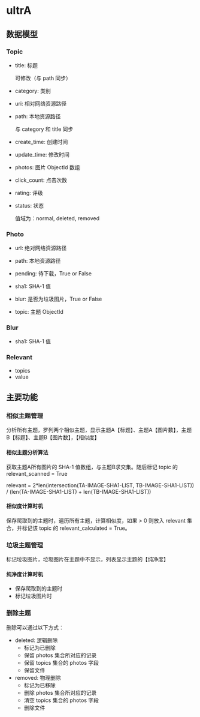 # ultrA

## 数据模型

### Topic

* title: 标题  

	可修改（与 path 同步）

* category: 类别

* uri: 相对网络资源路径

* path: 本地资源路径

	与 category 和 title 同步

* create_time: 创建时间

* update_time: 修改时间

* photos: 图片 ObjectId 数组

* click_count: 点击次数

* rating: 评级

* status: 状态

	值域为：normal, deleted, removed

### Photo

* url: 绝对网络资源路径
	
* path: 本地资源路径

* pending: 待下载，True or False

* sha1: SHA-1 值

* blur: 是否为垃圾图片，True or False

* topic: 主题 ObjectId

### Blur
* sha1: SHA-1 值

### Relevant
* topics
* value

## 主要功能
### 相似主题管理
分析所有主题，罗列两个相似主题，显示主题A【标题】、主题A【图片数】，主题B【标题】、主题B【图片数】，【相似度】

#### 相似主题分析算法
获取主题A所有图片的 SHA-1 值数组，与主题B求交集。随后标记 topic 的 relevant_scanned = True

relevant = 2*len(intersection(TA-IMAGE-SHA1-LIST, TB-IMAGE-SHA1-LIST)) / (len(TA-IMAGE-SHA1-LIST) + len(TB-IMAGE-SHA1-LIST))

#### 相似度计算时机
保存爬取到的主题时，遍历所有主题，计算相似度，如果 > 0 则放入 relevant 集合，并标记该 topic 的 relevant_calculated = True。

### 垃圾主题管理
标记垃圾图片，垃圾图片在主题中不显示，列表显示主题的【纯净度】

#### 纯净度计算时机
* 保存爬取到的主题时
* 标记垃圾图片时

### 删除主题
删除可以通过以下方式：

* deleted: 逻辑删除
	* 标记为已删除
	* 保留 photos 集合所对应的记录
	* 保留 topics 集合的 photos 字段
	* 保留文件
* removed: 物理删除
	* 标记为已移除
	* 删除 photos 集合所对应的记录
	* 清空 topics 集合的 photos 字段
	* 删除文件
